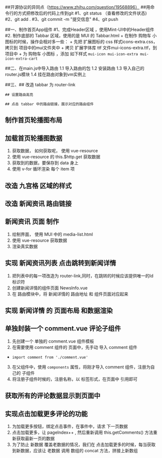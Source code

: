 ##开源协议的异同点（https://www.zhihu.com/question/19568896）
##用命令行的方式把修改后的代码上传到git
#1、git status  （查看修改的文件状态)
#2、git add .
#3、git commit -m "提交信息"
#4、git push

##一、制作首页App组件
#1、完成Header区域 ，使用Mint-UI中的Header组件
#2. 制作底部的 Tabbar 区域，使用的是 MUI 的 Tabbar.html
     + 在制作 购物车 小图标的时候，操作会相对多一些：
     + 先把 扩展图标的 css 样式icons-extra.css，拷贝到 项目中的mui文件夹中
     + 拷贝 扩展字体库 ttf 文件mui-icons-extra.ttf，到项目中
     + 为 购物车 小图标 ，添加 如下样式 `mui-icon mui-icon-extra mui-icon-extra-cart`

##二、在main.js中导入路由
1.1 导入路由的包
1.2 安装路由
1.3 导入自己的router.js模块
1.4 挂在路由对象到vm实例上

##三、## 改造 tabbar 为 router-link

    ## 设置路由高亮

    ## 点击 tabbar 中的路由链接，展示对应的路由组件



## 制作首页轮播图布局

## 加载首页轮播图数据
1. 获取数据， 如何获取呢， 使用 vue-resource
2. 使用 vue-resource 的 this.$http.get 获取数据
3. 获取到的数据，要保存到 data 身上
4. 使用 v-for 循环渲染 每个 item 项

## 改造 九宫格 区域的样式

## 改造 新闻资讯 路由链接

## 新闻资讯 页面 制作
1. 绘制界面， 使用 MUI 中的 media-list.html
2. 使用 vue-resource 获取数据
3. 渲染真实数据

## 实现 新闻资讯列表 点击跳转到新闻详情
1. 把列表中的每一项改造为 router-link,同时，在跳转的时候应该提供唯一的Id标识符
2. 创建新闻详情的组件页面  NewsInfo.vue
3. 在 路由模块中，将 新闻详情的 路由地址 和 组件页面对应起来

## 实现 新闻详情 的 页面布局 和数据渲染

## 单独封装一个 comment.vue 评论子组件
1. 先创建一个 单独的 comment.vue 组件模板
2. 在需要使用 comment 组件的 页面中，先手动 导入 comment 组件
 + `import comment from './comment.vue'`
3. 在父组件中，使用 `components` 属性，将刚才导入 comment 组件，注册为自己的 子组件
4. 将注册子组件时候的，注册名称，以 标签形式，在页面中 引用即可

## 获取所有的评论数据显示到页面中

## 实现点击加载更多评论的功能
1. 为加载更多按钮，绑定点击事件，在事件中，请求 下一页数据
2. 点击加载更多，让 pageIndex++ , 然后重新调用 this.getComments() 方法重新获取最新一页的数据
3. 为了防止 新数据 覆盖老数据的情况，我们在 点击加载更多的时候，每当获取到新数据，应该让 老数据 调用 数组的 concat 方法，拼接上新数组